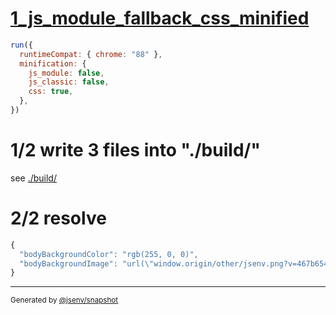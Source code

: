 # [1_js_module_fallback_css_minified](../../import_type_css_build.test.mjs#L29)

```js
run({
  runtimeCompat: { chrome: "88" },
  minification: {
    js_module: false,
    js_classic: false,
    css: true,
  },
})
```

# 1/2 write 3 files into "./build/"

see [./build/](./build/)

# 2/2 resolve

```js
{
  "bodyBackgroundColor": "rgb(255, 0, 0)",
  "bodyBackgroundImage": "url(\"window.origin/other/jsenv.png?v=467b6542\")"
}
```
---

<sub>
  Generated by <a href="https://github.com/jsenv/core/tree/main/packages/independent/snapshot">@jsenv/snapshot</a>
</sub>